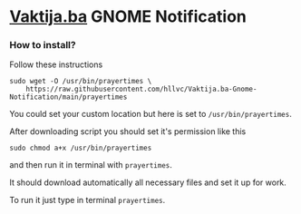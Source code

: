 # [Vaktija.ba](https://vaktija.ba) GNOME Notification

### How to install?
Follow these instructions
```
sudo wget -O /usr/bin/prayertimes \
	https://raw.githubusercontent.com/hllvc/Vaktija.ba-Gnome-Notification/main/prayertimes
```
You could set your custom location but here is set to `/usr/bin/prayertimes`.

After downloading script you should set it's permission like this

```
sudo chmod a+x /usr/bin/prayertimes
```

and then run it in terminal with `prayertimes`.

It should download automatically all necessary files and set it up for work.

To run it just type in terminal `prayertimes`.
